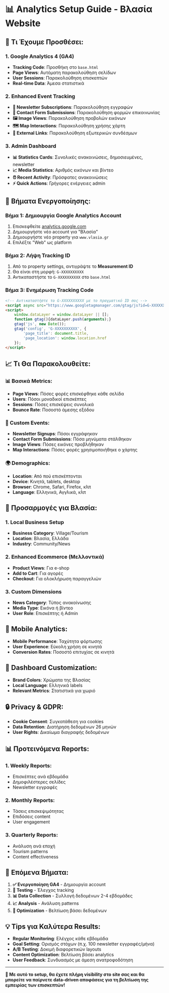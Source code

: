# 📊 Analytics Setup Guide - Βλασία Website

## 🎯 **Τι Έχουμε Προσθέσει:**

### **1. Google Analytics 4 (GA4)**
- **Tracking Code**: Προσθήκη στο `base.html`
- **Page Views**: Αυτόματη παρακολούθηση σελίδων
- **User Sessions**: Παρακολούθηση επισκεπτών
- **Real-time Data**: Άμεσα στατιστικά

### **2. Enhanced Event Tracking**
- **📧 Newsletter Subscriptions**: Παρακολούθηση εγγραφών
- **📝 Contact Form Submissions**: Παρακολούθηση φορμών επικοινωνίας
- **🖼️ Image Views**: Παρακολούθηση προβολών εικόνων
- **🗺️ Map Interactions**: Παρακολούθηση χρήσης χάρτη
- **🔗 External Links**: Παρακολούθηση εξωτερικών συνδέσμων

### **3. Admin Dashboard**
- **📊 Statistics Cards**: Συνολικές ανακοινώσεις, δημοσιευμένες, newsletter
- **📈 Media Statistics**: Αριθμός εικόνων και βίντεο
- **⏰ Recent Activity**: Πρόσφατες ανακοινώσεις
- **⚡ Quick Actions**: Γρήγορες ενέργειες admin

## 🚀 **Βήματα Ενεργοποίησης:**

### **Βήμα 1: Δημιουργία Google Analytics Account**
1. Επισκεφθείτε [analytics.google.com](https://analytics.google.com)
2. Δημιουργήστε νέο account για "Βλασία"
3. Δημιουργήστε νέο property για `www.vlasia.gr`
4. Επιλέξτε "Web" ως platform

### **Βήμα 2: Λήψη Tracking ID**
1. Από το property settings, αντιγράψτε το **Measurement ID**
2. Θα είναι στη μορφή: `G-XXXXXXXXXX`
3. Αντικαταστήστε το `G-XXXXXXXXXX` στο `base.html`

### **Βήμα 3: Ενημέρωση Tracking Code**
```html
<!-- Αντικαταστήστε το G-XXXXXXXXXX με το πραγματικό ID σας -->
<script async src="https://www.googletagmanager.com/gtag/js?id=G-XXXXXXXXXX"></script>
<script>
    window.dataLayer = window.dataLayer || [];
    function gtag(){dataLayer.push(arguments);}
    gtag('js', new Date());
    gtag('config', 'G-XXXXXXXXXX', {
        'page_title': document.title,
        'page_location': window.location.href
    });
</script>
```

## 📈 **Τι Θα Παρακολουθείτε:**

### **📊 Βασικά Metrics:**
- **Page Views**: Πόσες φορές επισκέφθηκε κάθε σελίδα
- **Users**: Πόσοι μοναδικοί επισκέπτες
- **Sessions**: Πόσες επισκέψεις συνολικά
- **Bounce Rate**: Ποσοστό άμεσης εξόδου

### **🎯 Custom Events:**
- **Newsletter Signups**: Πόσοι εγγράφηκαν
- **Contact Form Submissions**: Πόσα μηνύματα στάλθηκαν
- **Image Views**: Πόσες εικόνες προβλήθηκαν
- **Map Interactions**: Πόσες φορές χρησιμοποιήθηκε ο χάρτης

### **🌍 Demographics:**
- **Location**: Από πού επισκέπτονται
- **Device**: Κινητά, tablets, desktop
- **Browser**: Chrome, Safari, Firefox, κλπ
- **Language**: Ελληνικά, Αγγλικά, κλπ

## 🔧 **Προσαρμογές για Βλασία:**

### **1. Local Business Setup**
- **Business Category**: Village/Tourism
- **Location**: Βλασία, Ελλάδα
- **Industry**: Community/News

### **2. Enhanced Ecommerce (Μελλοντικά)**
- **Product Views**: Για e-shop
- **Add to Cart**: Για αγορές
- **Checkout**: Για ολοκλήρωση παραγγελιών

### **3. Custom Dimensions**
- **News Category**: Τύπος ανακοίνωσης
- **Media Type**: Εικόνα ή βίντεο
- **User Role**: Επισκέπτης ή Admin

## 📱 **Mobile Analytics:**
- **Mobile Performance**: Ταχύτητα φόρτωσης
- **User Experience**: Εύκολη χρήση σε κινητά
- **Conversion Rates**: Ποσοστό επιτυχίας σε κινητά

## 🎨 **Dashboard Customization:**
- **Brand Colors**: Χρώματα της Βλασίας
- **Local Language**: Ελληνικά labels
- **Relevant Metrics**: Στατιστικά για χωριό

## 🔒 **Privacy & GDPR:**
- **Cookie Consent**: Συγκατάθεση για cookies
- **Data Retention**: Διατήρηση δεδομένων 26 μηνών
- **User Rights**: Δικαίωμα διαγραφής δεδομένων

## 📊 **Προτεινόμενα Reports:**

### **1. Weekly Reports:**
- Επισκέπτες ανά εβδομάδα
- Δημοφιλέστερες σελίδες
- Newsletter εγγραφές

### **2. Monthly Reports:**
- Τάσεις επισκεψιμότητας
- Επιδόσεις content
- User engagement

### **3. Quarterly Reports:**
- Ανάλυση ανά εποχή
- Tourism patterns
- Content effectiveness

## 🚀 **Επόμενα Βήματα:**

1. **✅ Ενεργοποίηση GA4** - Δημιουργία account
2. **🔄 Testing** - Έλεγχος tracking
3. **📊 Data Collection** - Συλλογή δεδομένων 2-4 εβδομάδες
4. **📈 Analysis** - Ανάλυση patterns
5. **🎯 Optimization** - Βελτίωση βάσει δεδομένων

## 💡 **Tips για Καλύτερα Results:**

- **Regular Monitoring**: Ελέγχος κάθε εβδομάδα
- **Goal Setting**: Ορισμός στόχων (π.χ. 100 newsletter εγγραφές/μήνα)
- **A/B Testing**: Δοκιμή διαφορετικών layouts
- **Content Optimization**: Βελτίωση βάσει analytics
- **User Feedback**: Συνδυασμός με άμεση ανατροφοδότηση

---

**🎉 Με αυτό το setup, θα έχετε πλήρη visibility στο site σας και θα μπορείτε να παίρνετε data-driven αποφάσεις για τη βελτίωση της εμπειρίας των επισκεπτών!**
